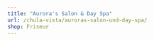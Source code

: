 ```yaml
---
title: "Aurora's Salon & Day Spa"
url: /chula-vista/auroras-salon-und-day-spa/
shop: Friseur
---
```

